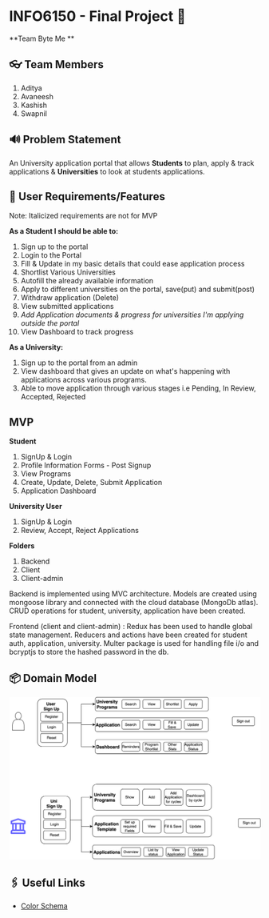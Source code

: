 # INFO6150 - Final Project 🚀

**Team Byte Me **

## 👓 Team Members

1. Aditya
2. Avaneesh
3. Kashish
4. Swapnil

## 🔊 Problem Statement

An University application portal that allows **Students** to plan, apply & track applications & **Universities** to look at students applications.

## 📜 User Requirements/Features

Note: Italicized requirements are not for MVP

**As a Student I should be able to:**

1. Sign up to the portal
2. Login to the Portal
3. Fill & Update in my basic details that could ease application process
4. Shortlist Various Universities
5. Autofill the already available information
6. Apply to different universities on the portal, save(put) and submit(post)
7. Withdraw application (Delete)
8. View submitted applications
9. _Add Application documents & progress for universities I'm applying outside the portal_
10. View Dashboard to track progress


**As a University:**

1. Sign up to the portal from an admin
2. View dashboard that gives an update on what's happening with applications across various programs.
3. Able to move application through various stages i.e Pending, In Review, Accepted, Rejected

## MVP

**Student**

1. SignUp & Login
2. Profile Information Forms - Post Signup
3. View Programs
4. Create, Update, Delete, Submit Application
5. Application Dashboard

**University User**

1. SignUp & Login
2. Review, Accept, Reject Applications

**Folders**
1. Backend
2. Client
3. Client-admin

Backend is implemented using MVC architecture. Models are created using mongoose library and connected with the cloud database (MongoDb atlas). CRUD operations for student, university, application have been created.

Frontend (client and client-admin) : Redux has been used to handle global state management. Reducers and actions have been created for student auth, application, university.
Multer package is used for handling file i/o and bcryptjs to store the hashed password in the db.

## 📦 Domain Model

![Domain Diagram](Domain.png)

## 🖇️ Useful Links

- [Color Schema](https://colorkit.co/color-palette-generator/e6a900-ffbc00-b38400-ffeebf-ffde80/)
